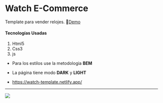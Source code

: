 # Watch E-Commerce
Template para vender relojes. 🎉[Demo](https://watch-template.netlify.app/ "Demo")
#### Tecnologías Usadas
1. Html5
2. Css3
3. js

- Para los estilos use la metodologia **BEM**
- La página tiene modo **DARK** y **LIGHT**


- https://watch-template.netlify.app/

------------

[![](https://i.postimg.cc/W4nv8vKM/watch-Ecomerce.png)](https://watch-template.netlify.app/)
